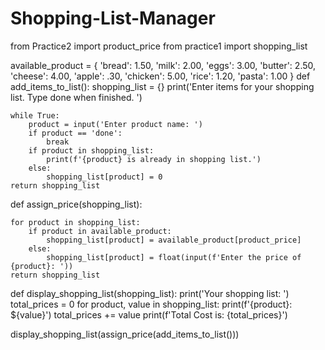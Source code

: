 # Shopping-List-Manager
from Practice2 import product_price
from practice1 import shopping_list

available_product = {
    'bread': 1.50,
    'milk': 2.00,
    'eggs': 3.00,
    'butter': 2.50,
    'cheese': 4.00,
    'apple': .30,
    'chicken': 5.00,
    'rice': 1.20,
    'pasta': 1.00
}
def add_items_to_list():
    shopping_list = {}
    print('Enter items for your shopping list. Type done when finished. ')

    while True:
        product = input('Enter product name: ')
        if product == 'done':
            break
        if product in shopping_list:
            print(f'{product} is already in shopping list.')
        else:
            shopping_list[product] = 0
    return shopping_list

def assign_price(shopping_list):

    for product in shopping_list:
        if product in available_product:
            shopping_list[product] = available_product[product_price]
        else:
            shopping_list[product] = float(input(f'Enter the price of {product}: '))
    return shopping_list

def display_shopping_list(shopping_list):
    print('Your shopping list: ')
    total_prices = 0
    for product, value in shopping_list:
        print(f'{product}: ${value}')
        total_prices += value
    print(f'Total Cost is: {total_prices}')


display_shopping_list(assign_price(add_items_to_list()))

